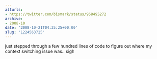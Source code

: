 ```yaml
---
alturls:
- https://twitter.com/bismark/status/968495272
archive:
- 2008-10
date: '2008-10-21T04:35:25+00:00'
slug: '1224563725'
---
```


just stepped through a few hundred lines of code to figure out where my context switching issue was.. sigh

